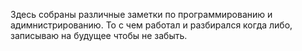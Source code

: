 Здесь собраны различные заметки по программированию и адимнистрированию. То c чем работал и разбирался когда либо, записываю на будущее чтобы не забыть.